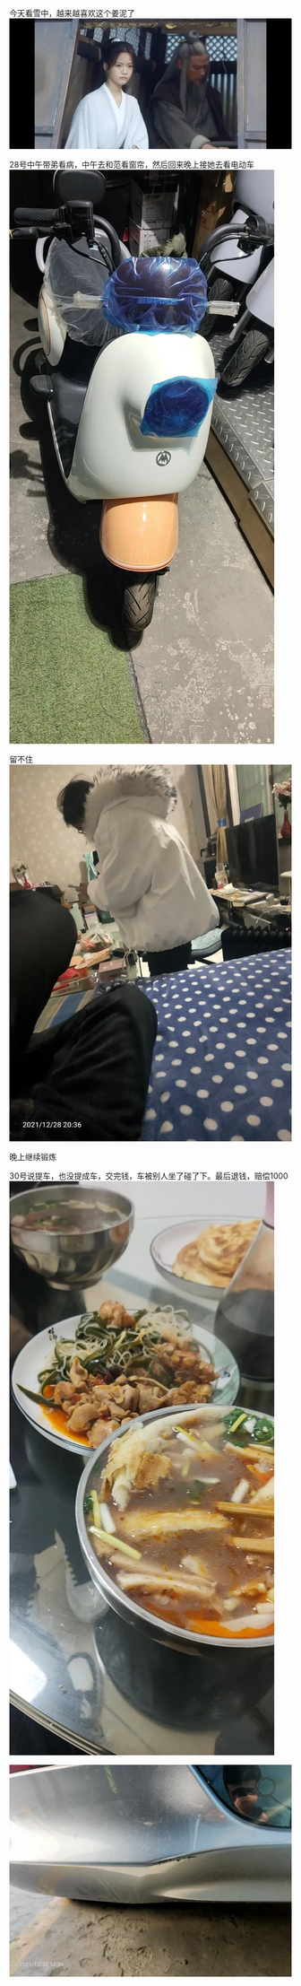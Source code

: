 今天看雪中，越来越喜欢这个姜泥了![](../img/6904315-044c9356a57cfd93.jpg)


28号中午带弟看病，中午去和范看窗帘，然后回来晚上接她去看电动车
![](../img/6904315-a489fc315773a2dc.jpg)

留不住![](../img/6904315-80ec2c5e9a6b35c4.jpg)

晚上继续锻炼

30号说提车，也没提成车，交完钱，车被别人坐了碰了下。最后退钱，赔偿1000![](../img/6904315-e6692289653f580e.jpg)

![](../img/6904315-ed49f362d35add6a.jpg)
